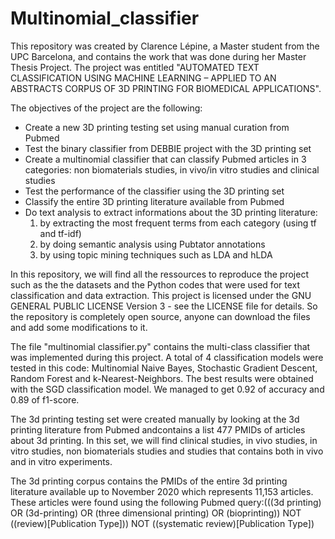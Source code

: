 # Multinomial_classifier

This repository was created by Clarence Lépine, a Master student from the UPC Barcelona, and contains the work that was done during her Master Thesis Project.
The project was entitled "AUTOMATED TEXT CLASSIFICATION USING MACHINE LEARNING – APPLIED TO AN ABSTRACTS CORPUS OF 3D PRINTING FOR BIOMEDICAL APPLICATIONS".

The objectives of the project are the following:
- Create a new 3D printing testing set using manual curation from Pubmed
- Test the binary classifier from DEBBIE project with the 3D printing set
- Create a multinomial classifier that can classify Pubmed articles in 3 categories: non biomaterials studies, in vivo/in vitro studies and clinical studies
- Test the performance of the classifier using the 3D printing set
- Classify the entire 3D printing literature available from Pubmed
- Do text analysis to extract informations about the 3D printing literature:
    1) by extracting the most frequent terms from each category (using tf and tf-idf)
    2) by doing semantic analysis using Pubtator annotations
    3) by using topic mining techniques such as LDA and hLDA

In this repository, we will find all the ressources to reproduce the project such as the the datasets and the Python codes that were used for text classification and data extraction.
This project is licensed under the GNU GENERAL PUBLIC LICENSE Version 3 - see the LICENSE file for details.
So the repository is completely open source, anyone can download the files and add some modifications to it.

The file "multinomial classifier.py" contains the multi-class classifier that was implemented during this project.
A total of 4 classification models were tested in this code: Multinomial Naive Bayes, Stochastic Gradient Descent, Random Forest and k-Nearest-Neighbors.
The best results were obtained with the SGD classification model. We managed to get 0.92 of accuracy and 0.89 of f1-score.

The 3d printing testing set were created manually by looking at the 3d printing literature from Pubmed andcontains a list 477 PMIDs of articles about 3d printing.
In this set, we will find clinical studies, in vivo studies, in vitro studies, non biomaterials studies and studies that contains both in vivo and in vitro experiments.

The 3d printing corpus contains the PMIDs of the entire 3d printing literature available up to November 2020 which represents 11,153 articles.
These articles were found using the following Pubmed query:(((3d printing) OR (3d-printing) OR (three dimensional printing) OR (bioprinting)) NOT ((review)[Publication Type])) NOT ((systematic review)[Publication Type])



